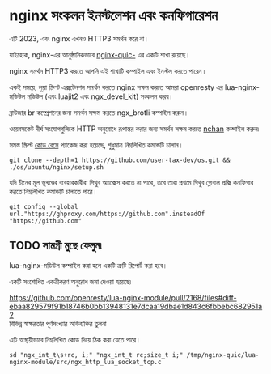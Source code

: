# nginx সংকলন ইনস্টলেশন এবং কনফিগারেশন

এটি 2023, এবং nginx এখনও HTTP3 সমর্থন করে না।

যাইহোক, nginx-এর আনুষ্ঠানিকভাবে [nginx-quic-](https://quic.nginx.org) এর একটি শাখা রয়েছে।

nginx সমর্থন HTTP3 করতে আপনি এই শাখাটি কম্পাইল এবং ইনস্টল করতে পারেন।

একই সময়ে, লুয়া স্ক্রিপ্ট এক্সটেনশন সমর্থন করতে nginx সক্ষম করতে আমরা openresty এর lua-nginx-মডিউল মডিউল (এবং luajit2 এবং ngx_devel_kit) সংকলন করব।

ব্রাউজার br কম্প্রেশনের জন্য সমর্থন সক্ষম করতে ngx_brotli কম্পাইল করুন।

ওয়েবসকেট দীর্ঘ সংযোগগুলিকে HTTP অনুরোধে রূপান্তর করার জন্য সমর্থন সক্ষম করতে [nchan](https://github.com/slact/nchan) কম্পাইল করুন৷

সমস্ত স্ক্রিপ্ট [কোড বেসে](https://github.com/user-tax-dev/os) প্যাকেজ করা হয়েছে, শুধুমাত্র নিম্নলিখিত কমান্ডটি চালান।

```
git clone --depth=1 https://github.com/user-tax-dev/os.git && ./os/ubuntu/nginx/setup.sh
```

যদি চীনের মূল ভূখণ্ডের ব্যবহারকারীরা গিথুব অ্যাক্সেস করতে না পারে, তবে তারা প্রথমে গিথুব গ্লোবাল প্রক্সি কনফিগার করতে নিম্নলিখিত কমান্ডটি চালাতে পারে।

```
git config --global url."https://ghproxy.com/https://github.com".insteadOf "https://github.com"
```

## TODO সামগ্রী মুছে ফেলুন৷

lua-nginx-মডিউল কম্পাইল করা হলে একটি ত্রুটি রিপোর্ট করা হবে।

একটি সংশোধিত একত্রীকরণ অনুরোধ জমা দেওয়া হয়েছে৷

https://github.com/openresty/lua-nginx-module/pull/2168/files#diff-ebaa829579f91b18746b0bb13948131e7dcaa19dbae1d843c6fbbebc682951a2<br>বিভিন্ন স্বাক্ষরতার পূর্ণসংখ্যার অভিব্যক্তির তুলনা

এটি অস্থায়ীভাবে নিম্নলিখিত কোড দিয়ে ঠিক করা যেতে পারে।

```
sd "ngx_int_t\s+rc, i;" "ngx_int_t rc;size_t i;" /tmp/nginx-quic/lua-nginx-module/src/ngx_http_lua_socket_tcp.c
```